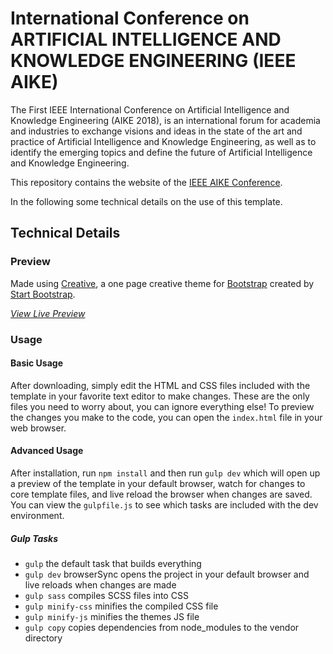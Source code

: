 # International Conference on ARTIFICIAL INTELLIGENCE AND KNOWLEDGE ENGINEERING (IEEE AIKE)
The First IEEE International Conference on Artificial Intelligence and Knowledge Engineering (AIKE 2018), is an international forum for academia and industries to exchange visions and ideas in the state of the art and practice of Artificial Intelligence and Knowledge Engineering, as well as to identify the emerging topics and define the future of Artificial Intelligence and Knowledge Engineering.

This repository contains the website of the [IEEE AIKE Conference](https://ieee-aike.github.io/2018).

In the following some technical details on the use of this template.

## Technical Details
### Preview

Made using [Creative](http://startbootstrap.com/template-overviews/creative/), a one page creative theme for [Bootstrap](http://getbootstrap.com/) created by [Start Bootstrap](http://startbootstrap.com/).

*[View Live Preview](https://blackrockdigital.github.io/startbootstrap-creative/)*

### Usage

#### Basic Usage

After downloading, simply edit the HTML and CSS files included with the template in your favorite text editor to make changes. These are the only files you need to worry about, you can ignore everything else! To preview the changes you make to the code, you can open the `index.html` file in your web browser.

#### Advanced Usage

After installation, run `npm install` and then run `gulp dev` which will open up a preview of the template in your default browser, watch for changes to core template files, and live reload the browser when changes are saved. You can view the `gulpfile.js` to see which tasks are included with the dev environment.

##### Gulp Tasks

- `gulp` the default task that builds everything
- `gulp dev` browserSync opens the project in your default browser and live reloads when changes are made
- `gulp sass` compiles SCSS files into CSS
- `gulp minify-css` minifies the compiled CSS file
- `gulp minify-js` minifies the themes JS file
- `gulp copy` copies dependencies from node_modules to the vendor directory
